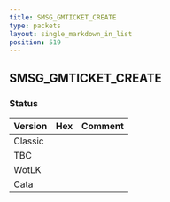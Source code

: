 ```yaml
---
title: SMSG_GMTICKET_CREATE
type: packets
layout: single_markdown_in_list
position: 519
---
```


## SMSG_GMTICKET_CREATE

### Status

Version | Hex | Comment
---------- | ---------- | ---------- 
Classic |  |  
TBC |  |  
WotLK |  |  
Cata |  |  
